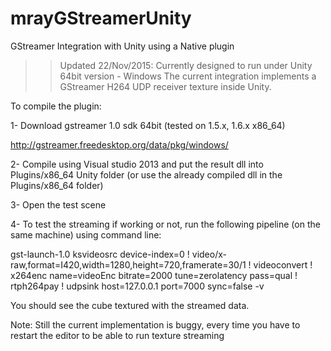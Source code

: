 # mrayGStreamerUnity
GStreamer Integration with Unity using a Native plugin 

>>Updated 22/Nov/2015:
Currently designed to run under Unity 64bit version - Windows
The current integration implements a GStreamer H264 UDP receiver texture inside Unity. 

To compile the plugin:

1- Download gstreamer 1.0 sdk 64bit (tested on 1.5.x, 1.6.x x86_64)

http://gstreamer.freedesktop.org/data/pkg/windows/

2- Compile using Visual studio 2013 and put the result dll into Plugins/x86_64 Unity folder (or use the already compiled dll in the Plugins/x86_64 folder)

3- Open the test scene

4- To test the streaming if working or not, run the following pipeline (on the same machine) using command line:

gst-launch-1.0 ksvideosrc device-index=0 ! video/x-raw,format=I420,width=1280,height=720,framerate=30/1 ! videoconvert ! x264enc name=videoEnc bitrate=2000 tune=zerolatency pass=qual ! rtph264pay ! udpsink host=127.0.0.1 port=7000 sync=false -v


You should see the cube textured with the streamed data.

Note: Still the current implementation is buggy, every time you have to restart the editor to be able to run texture streaming

